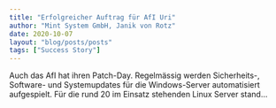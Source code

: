 ```yaml
---
title: "Erfolgreicher Auftrag für AfI Uri"
author: "Mint System GmbH, Janik von Rotz"
date: 2020-10-07
layout: "blog/posts/posts"
tags: ["Success Story"]
---
```


Auch das AfI hat ihren Patch-Day. Regelmässig werden Sicherheits-, Software- und Systemupdates für die Windows-Server automatisiert aufgespielt. Für die rund 20 im Einsatz stehenden Linux Server stand...

